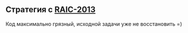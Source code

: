 Стратегия с [RAIC-2013](https://russianaicup.ru/)
---
Код максимально грязный, исходной задачи уже не восстановить =) 
